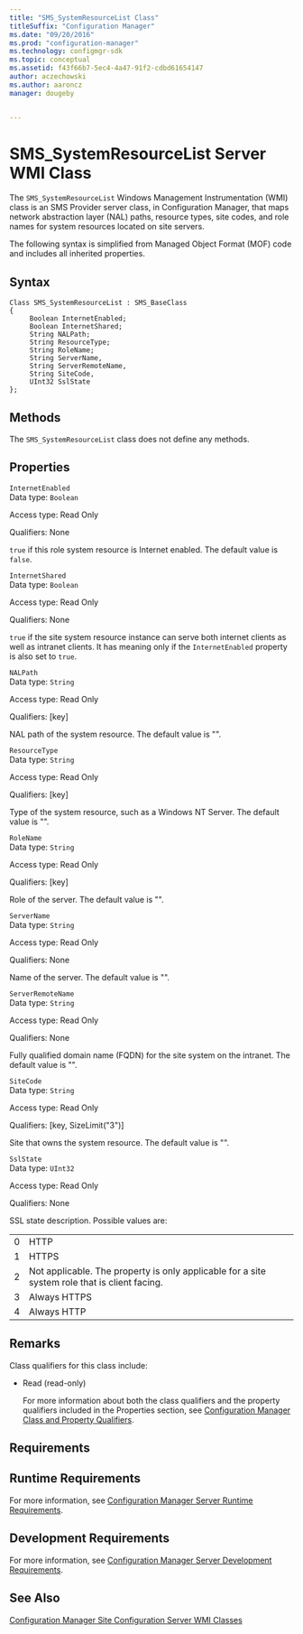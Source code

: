 ```yaml
---
title: "SMS_SystemResourceList Class"
titleSuffix: "Configuration Manager"
ms.date: "09/20/2016"
ms.prod: "configuration-manager"
ms.technology: configmgr-sdk
ms.topic: conceptual
ms.assetid: f43f66b7-5ec4-4a47-91f2-cdbd61654147
author: aczechowski
ms.author: aaroncz
manager: dougeby


---
```

# SMS_SystemResourceList Server WMI Class
The `SMS_SystemResourceList` Windows Management Instrumentation (WMI) class is an SMS Provider server class, in Configuration Manager, that maps network abstraction layer (NAL) paths, resource types, site codes, and role names for system resources located on site servers.  

 The following syntax is simplified from Managed Object Format (MOF) code and includes all inherited properties.  

## Syntax  

```  
Class SMS_SystemResourceList : SMS_BaseClass   
{  
     Boolean InternetEnabled;  
     Boolean InternetShared;  
     String NALPath;  
     String ResourceType;  
     String RoleName;  
     String ServerName,  
     String ServerRemoteName,  
     String SiteCode,  
     UInt32 SslState  
};  
```  

## Methods  
 The `SMS_SystemResourceList` class does not define any methods.  

## Properties  
 `InternetEnabled`  
 Data type: `Boolean`  

 Access type: Read Only  

 Qualifiers: None  

 `true` if this role system resource is Internet enabled. The default value is `false`.  

 `InternetShared`  
 Data type: `Boolean`  

 Access type: Read Only  

 Qualifiers: None  

 `true` if the site system resource instance can serve both internet clients as well as intranet clients. It has meaning only if the `InternetEnabled` property is also set to `true`.  

 `NALPath`  
 Data type: `String`  

 Access type: Read Only  

 Qualifiers: [key]  

 NAL path of the system resource. The default value is "".  

 `ResourceType`  
 Data type: `String`  

 Access type: Read Only  

 Qualifiers: [key]  

 Type of the system resource, such as a Windows NT Server. The default value is "".  

 `RoleName`  
 Data type: `String`  

 Access type: Read Only  

 Qualifiers: [key]  

 Role of the server. The default value is "".  

 `ServerName`  
 Data type: `String`  

 Access type: Read Only  

 Qualifiers: None  

 Name of the server. The default value is "".  

 `ServerRemoteName`  
 Data type: `String`  

 Access type: Read Only  

 Qualifiers: None  

 Fully qualified domain name (FQDN) for the site system on the intranet. The default value is "".  

 `SiteCode`  
 Data type: `String`  

 Access type: Read Only  

 Qualifiers: [key, SizeLimit("3")]  

 Site that owns the system resource. The default value is "".  

 `SslState`  
 Data type: `UInt32`  

 Access type: Read Only  

 Qualifiers: None  

 SSL state description. Possible values are:  

|||  
|-|-|  
|0|HTTP|  
|1|HTTPS|  
|2|Not applicable. The property is only applicable for a site system role that is client facing.|  
|3|Always HTTPS|  
|4|Always HTTP|  

## Remarks  
 Class qualifiers for this class include:  

- Read (read-only)  

  For more information about both the class qualifiers and the property qualifiers included in the Properties section, see [Configuration Manager Class and Property Qualifiers](../../../../../develop/reference/misc/class-and-property-qualifiers.md).  

## Requirements  

## Runtime Requirements  
 For more information, see [Configuration Manager Server Runtime Requirements](../../../../../develop/core/reqs/server-runtime-requirements.md).  

## Development Requirements  
 For more information, see [Configuration Manager Server Development Requirements](../../../../../develop/core/reqs/server-development-requirements.md).  

## See Also  
 [Configuration Manager Site Configuration Server WMI Classes](../../../../../develop/reference/core/servers/configure/site-configuration-server-wmi-classes.md)
